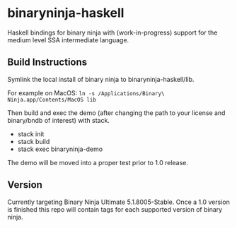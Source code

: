 # binaryninja-haskell
Haskell bindings for binary ninja with (work-in-progress) support for the medium level SSA intermediate language.

## Build Instructions
Symlink the local install of binary ninja to binaryninja-haskell/lib.

For example on MacOS:
```ln -s /Applications/Binary\ Ninja.app/Contents/MacOS lib```

Then build and exec the demo (after changing the path to your license and binary/bndb of interest) with stack.
- stack init
- stack build
- stack exec binaryninja-demo

The demo will be moved into a proper test prior to 1.0 release.


## Version
Currently targeting Binary Ninja Ultimate 5.1.8005-Stable.
Once a 1.0 version is finished this repo will contain tags
for each supported version of binary ninja.
